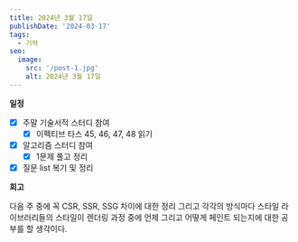 ```yaml
---
title: 2024년 3월 17일
publishDate: '2024-03-17'
tags:
  - 기억
seo:
  image:
    src: '/post-1.jpg'
    alt: 2024년 3월 17일
---
```


**일정**

- [x] 주말 기술서적 스터디 참여
  - [x] 이펙티브 타스 45, 46, 47, 48 읽기
- [x] 알고리즘 스터디 참여
  - [x] 1문제 풀고 정리
- [x] 질문 list 복기 및 정리

**회고**

다음 주 중에 꼭 CSR, SSR, SSG 차이에 대한 정리 그리고 각각의 방식마다 스타일 라이브러리들의 스타일이 렌더링 과정 중에 언제 그리고 어떻게 페인트 되는지에 대한 공부를 할 생각이다.

